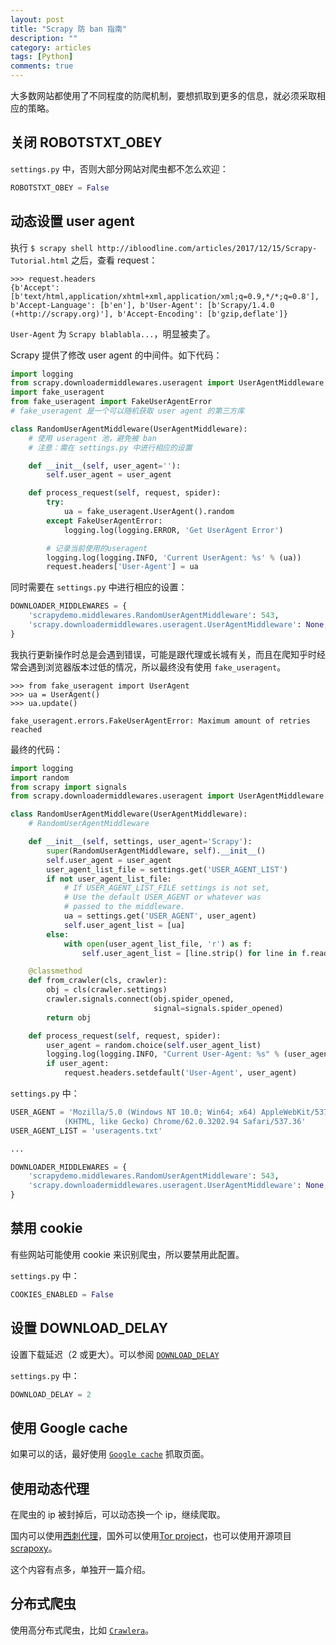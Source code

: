 ```yaml
---
layout: post
title: "Scrapy 防 ban 指南"
description: ""
category: articles
tags: [Python]
comments: true
---
```


大多数网站都使用了不同程度的防爬机制，要想抓取到更多的信息，就必须采取相应的策略。

## 关闭 ROBOTSTXT_OBEY

`settings.py` 中，否则大部分网站对爬虫都不怎么欢迎：

```python
ROBOTSTXT_OBEY = False
```

## 动态设置 user agent

执行 `$ scrapy shell http://ibloodline.com/articles/2017/12/15/Scrapy-Tutorial.html` 之后，查看 request：

```shell
>>> request.headers
{b'Accept': [b'text/html,application/xhtml+xml,application/xml;q=0.9,*/*;q=0.8'], b'Accept-Language': [b'en'], b'User-Agent': [b'Scrapy/1.4.0 (+http://scrapy.org)'], b'Accept-Encoding': [b'gzip,deflate']}
```

`User-Agent` 为 `Scrapy blablabla...`，明显被卖了。

Scrapy 提供了修改 user agent 的中间件。如下代码：

```python
import logging
from scrapy.downloadermiddlewares.useragent import UserAgentMiddleware
import fake_useragent
from fake_useragent import FakeUserAgentError
# fake_useragent 是一个可以随机获取 user agent 的第三方库

class RandomUserAgentMiddleware(UserAgentMiddleware):
    # 使用 useragent 池，避免被 ban
    # 注意：需在 settings.py 中进行相应的设置

    def __init__(self, user_agent=''):
        self.user_agent = user_agent

    def process_request(self, request, spider):
        try:
            ua = fake_useragent.UserAgent().random
        except FakeUserAgentError:
            logging.log(logging.ERROR, 'Get UserAgent Error')

        # 记录当前使用的useragent
        logging.log(logging.INFO, 'Current UserAgent: %s' % (ua))
        request.headers['User-Agent'] = ua
```

同时需要在 `settings.py` 中进行相应的设置：

```python
DOWNLOADER_MIDDLEWARES = {
    'scrapydemo.middlewares.RandomUserAgentMiddleware': 543,
    'scrapy.downloadermiddlewares.useragent.UserAgentMiddleware': None,
}
```

我执行更新操作时总是会遇到错误，可能是跟代理或长城有关，而且在爬知乎时经常会遇到浏览器版本过低的情况，所以最终没有使用 `fake_useragent`。

```shell
>>> from fake_useragent import UserAgent
>>> ua = UserAgent()
>>> ua.update()
```

```shell
fake_useragent.errors.FakeUserAgentError: Maximum amount of retries reached
```

最终的代码：

```python
import logging
import random
from scrapy import signals
from scrapy.downloadermiddlewares.useragent import UserAgentMiddleware

class RandomUserAgentMiddleware(UserAgentMiddleware):
    # RandomUserAgentMiddleware

    def __init__(self, settings, user_agent='Scrapy'):
        super(RandomUserAgentMiddleware, self).__init__()
        self.user_agent = user_agent
        user_agent_list_file = settings.get('USER_AGENT_LIST')
        if not user_agent_list_file:
            # If USER_AGENT_LIST_FILE settings is not set,
            # Use the default USER_AGENT or whatever was
            # passed to the middleware.
            ua = settings.get('USER_AGENT', user_agent)
            self.user_agent_list = [ua]
        else:
            with open(user_agent_list_file, 'r') as f:
                self.user_agent_list = [line.strip() for line in f.readlines()]

    @classmethod
    def from_crawler(cls, crawler):
        obj = cls(crawler.settings)
        crawler.signals.connect(obj.spider_opened,
                                signal=signals.spider_opened)
        return obj

    def process_request(self, request, spider):
        user_agent = random.choice(self.user_agent_list)
        logging.log(logging.INFO, "Current User-Agent: %s" % (user_agent))
        if user_agent:
            request.headers.setdefault('User-Agent', user_agent)
```

`settings.py` 中：

```python
USER_AGENT = 'Mozilla/5.0 (Windows NT 10.0; Win64; x64) AppleWebKit/537.36 \
            (KHTML, like Gecko) Chrome/62.0.3202.94 Safari/537.36'
USER_AGENT_LIST = 'useragents.txt'

...

DOWNLOADER_MIDDLEWARES = {
    'scrapydemo.middlewares.RandomUserAgentMiddleware': 543,
    'scrapy.downloadermiddlewares.useragent.UserAgentMiddleware': None,
}
```

## 禁用 cookie

有些网站可能使用 cookie 来识别爬虫，所以要禁用此配置。

`settings.py` 中：

```python
COOKIES_ENABLED = False
```

## 设置 DOWNLOAD_DELAY

设置下载延迟（2 或更大）。可以参阅 [`DOWNLOAD_DELAY`](https://doc.scrapy.org/en/latest/topics/downloader-middleware.html#std:setting-COOKIES_ENABLED)

`settings.py` 中：

```python
DOWNLOAD_DELAY = 2
```

## 使用 Google cache 

如果可以的话，最好使用 [`Google cache`](http://www.googleguide.com/cached_pages.html) 抓取页面。

## 使用动态代理

在爬虫的 ip 被封掉后，可以动态换一个 ip，继续爬取。

国内可以使用[西刺代理](http://www.xicidaili.com/)，国外可以使用[Tor project](https://www.torproject.org/)，也可以使用开源项目[scrapoxy](http://scrapoxy.io/)。

这个内容有点多，单独开一篇介绍。

## 分布式爬虫

使用高分布式爬虫，比如 [`Crawlera`](https://scrapinghub.com/crawlera?_ga=2.82287444.395859301.1514550831-738205510.1514550826)。